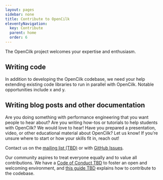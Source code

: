 ```yaml
---
layout: pages
sidebar: none
title: Contribute to OpenCilk
eleventyNavigation:
  key: Contribute
  parent: home
  order: 6
---
```


The OpenCilk project welcomes your expertise and enthusiasm.

## Writing code
In addition to developing the OpenCilk codebase, we need your help extending existing code libraries to run in parallel with OpenCilk. Notable opportunities include x and y.

## Writing blog posts and other documentation
Are you doing something with performance engineering that you want people to hear about? Are you writing how-tos or tutorials to help students with OpenCilk? We would love to hear! Have you prepared a presentation, video, or other educational material about OpenCilk? Let us know! If you’re unsure where to start or how your skills fit in, reach out! 



Contact us on the [mailing list (TBD)](#) or with [GitHub Issues](https://github.com/OpenCilk/opencilk-project/issues).



Our community aspires to treat everyone equally and to value all contributions. We have a [Code of Conduct TBD](#) to foster an open and welcoming environment, and [this guide TBD](#) explains how to contribute to the codebase.